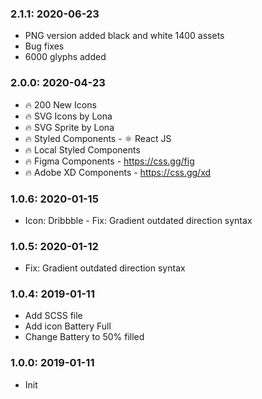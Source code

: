 ### 2.1.1: 2020-06-23

- PNG version added black and white 1400 assets
- Bug fixes
- 6000 glyphs added

### 2.0.0: 2020-04-23

- 🔥 200 New Icons
- 🔥 SVG Icons by Lona
- 🔥 SVG Sprite by Lona
- 🔥 Styled Components - ⚛️ React JS
- 🔥 Local Styled Components
- 🔥 Figma Components - https://css.gg/fig
- 🔥 Adobe XD Components - https://css.gg/xd

### 1.0.6: 2020-01-15

- Icon: Dribbble - Fix: Gradient outdated direction syntax

### 1.0.5: 2020-01-12

- Fix: Gradient outdated direction syntax

### 1.0.4: 2019-01-11

- Add SCSS file
- Add icon Battery Full
- Change Battery to 50% filled

### 1.0.0: 2019-01-11

- Init

